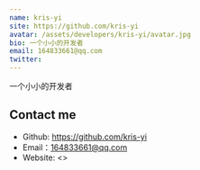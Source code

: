 ```yaml
---
name: kris-yi
site: https://github.com/kris-yi
avatar: /assets/developers/kris-yi/avatar.jpg
bio: 一个小小的开发者
email: 164833661@qq.com
twitter: 
---
```


一个小小的开发者

## Contact me

- Github: <https://github.com/kris-yi>
- Email：<164833661@qq.com>
- Website: <>
  
